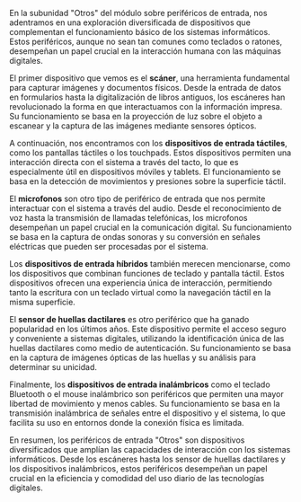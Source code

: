 En la subunidad "Otros" del módulo sobre periféricos de entrada, nos adentramos en una exploración diversificada de dispositivos que complementan el funcionamiento básico de los sistemas informáticos. Estos periféricos, aunque no sean tan comunes como teclados o ratones, desempeñan un papel crucial en la interacción humana con las máquinas digitales.

El primer dispositivo que vemos es el **scáner**, una herramienta fundamental para capturar imágenes y documentos físicos. Desde la entrada de datos en formularios hasta la digitalización de libros antiguos, los escáneres han revolucionado la forma en que interactuamos con la información impresa. Su funcionamiento se basa en la proyección de luz sobre el objeto a escanear y la captura de las imágenes mediante sensores ópticos.

A continuación, nos encontramos con los **dispositivos de entrada táctiles**, como los pantallas táctiles o los touchpads. Estos dispositivos permiten una interacción directa con el sistema a través del tacto, lo que es especialmente útil en dispositivos móviles y tablets. El funcionamiento se basa en la detección de movimientos y presiones sobre la superficie táctil.

El **microfonos** son otro tipo de periférico de entrada que nos permite interactuar con el sistema a través del audio. Desde el reconocimiento de voz hasta la transmisión de llamadas telefónicas, los microfonos desempeñan un papel crucial en la comunicación digital. Su funcionamiento se basa en la captura de ondas sonoras y su conversión en señales eléctricas que pueden ser procesadas por el sistema.

Los **dispositivos de entrada híbridos** también merecen mencionarse, como los dispositivos que combinan funciones de teclado y pantalla táctil. Estos dispositivos ofrecen una experiencia única de interacción, permitiendo tanto la escritura con un teclado virtual como la navegación táctil en la misma superficie.

El **sensor de huellas dactilares** es otro periférico que ha ganado popularidad en los últimos años. Este dispositivo permite el acceso seguro y conveniente a sistemas digitales, utilizando la identificación única de las huellas dactilares como medio de autenticación. Su funcionamiento se basa en la captura de imágenes ópticas de las huellas y su análisis para determinar su unicidad.

Finalmente, los **dispositivos de entrada inalámbricos** como el teclado Bluetooth o el mouse inalámbrico son periféricos que permiten una mayor libertad de movimiento y menos cables. Su funcionamiento se basa en la transmisión inalámbrica de señales entre el dispositivo y el sistema, lo que facilita su uso en entornos donde la conexión física es limitada.

En resumen, los periféricos de entrada "Otros" son dispositivos diversificados que amplían las capacidades de interacción con los sistemas informáticos. Desde los escáneres hasta los sensor de huellas dactilares y los dispositivos inalámbricos, estos periféricos desempeñan un papel crucial en la eficiencia y comodidad del uso diario de las tecnologías digitales.
